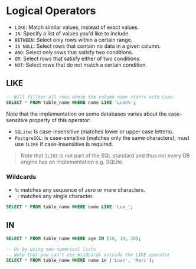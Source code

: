 # Logical Operators
- `LIKE`: Match similar values, instead of exact values.
- `IN`: Specify a list of values you'd like to include.
- `BETWEEN`: Select only rows within a certain range.
- `IS NULL`: Select rows that contain no data in a given column.
- `AND`: Select only rows that satisfy two conditions.
- `OR`: Select rows that satisfy either of two conditions.
- `NOT`: Select rows that do not match a certain condition.
## LIKE
```SQL
-- Will fillter all rows where the column name starts with Luan.
SELECT * FROM table_name WHERE name LIKE 'Luan%';
```
Note that the implementation on some databases varies about the case-sensitive property of this operator:
- `SQLite`: Is case-insensitive (matches lower or upper case letters).
- `PostgreSQL`: is case-sensitive (matches only the same characters), must use `ILIKE` if case-insensitive is required.
>Note that `ILIKE` is not part of the SQL standard and thus not every DB engine has an implementation e.g. SQLite.
### Wildcards
- `%`: matches any sequence of zero or more characters.
- `_`: matches any single character.
```SQL
SELECT * FROM table_name WHERE name LIKE 'Lua_';
```
## IN
```SQL
SELECT * FROM table_name WHERE age IN (18, 19, 20);

-- Or by using non-numerical lists
-- Note that you can't use Wildcards outside the LIKE operator
SELECT * FROM table_name WHERE name in ('Luan', 'Mari');
```